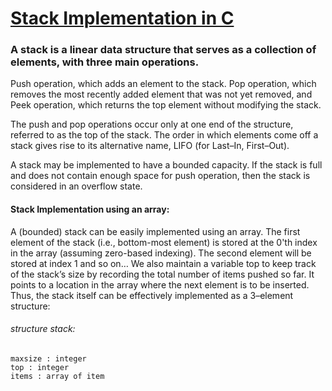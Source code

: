# [Stack Implementation in C](https://www.techiedelight.com/stack-implementation/)
### A stack is a linear data structure that serves as a collection of elements, with three main operations.

Push operation, which adds an element to the stack.
Pop operation, which removes the most recently added element that was not yet removed, and
Peek operation, which returns the top element without modifying the stack.
 
The push and pop operations occur only at one end of the structure, referred to as the top of the stack. The order in which elements come off a stack gives rise to its alternative name, LIFO (for Last–In, First–Out).

A stack may be implemented to have a bounded capacity. If the stack is full and does not contain enough space for push operation, then the stack is considered in an overflow state.

#### Stack Implementation using an array:

A (bounded) stack can be easily implemented using an array. The first element of the stack (i.e., bottom-most element) is stored at the 0'th index in the array (assuming zero-based indexing). The second element will be stored at index 1 and so on… We also maintain a variable top to keep track of the stack’s size by recording the total number of items pushed so far. It points to a location in the array where the next element is to be inserted. Thus, the stack itself can be effectively implemented as a 3–element structure:
###### structure stack:
    maxsize : integer
    top : integer
    items : array of item
